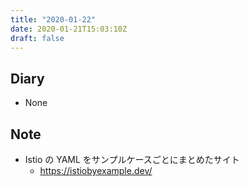 ```yaml
---
title: "2020-01-22"
date: 2020-01-21T15:03:10Z
draft: false
---
```


## Diary

* None

## Note

* Istio の YAML をサンプルケースごとにまとめたサイト
  * https://istiobyexample.dev/
